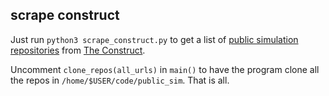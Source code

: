 ## **scrape construct**

Just run `python3 scrape_construct.py` to get a list of [public simulation repositories](https://bitbucket.org/account/user/theconstructcore/projects/PS) from [The Construct](https://bitbucket.org/account/user/theconstructcore/).

Uncomment `clone_repos(all_urls)` in `main()` to have the program clone all the repos in `/home/$USER/code/public_sim`. That is all.
